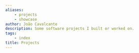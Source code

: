 ```yaml
---
aliases:
    - projects
    - showcase
author: João Cavalcante
description: Some software projects I built or worked on.
tags:
    - index
title: Projects
---
```

